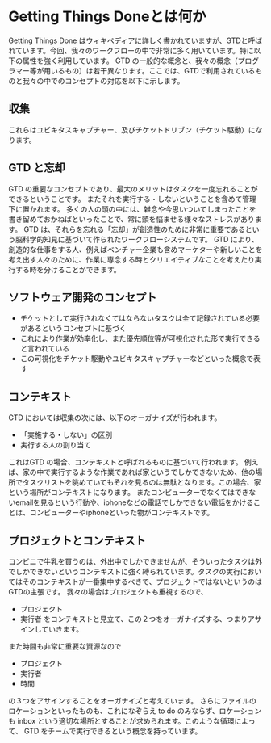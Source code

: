 Getting Things Doneとは何か
===========================
Getting Things Done はウィキペディアに詳しく書かれていますが、GTDと呼ばれています。今回、我々のワークフローの中で非常に多く用いています。特に以下の属性を強く利用しています。
GTD の一般的な概念と、我々の概念（プログラマー等が用いるもの）は若干異なります。ここでは、GTDで利用されているものと我々の中でのコンセプトの対応を以下に示します。

収集
------
これらはユビキタスキャプチャー、及びチケットドリブン（チケット駆動）になります。

GTD と忘却
------------
GTD の重要なコンセプトであり、最大のメリットはタスクを一度忘れることができるということです。
またそれを実行する・しないということを含めて管理下に置かれます。
多くの人の頭の中には、雑念や今思いついてしまったことを書き留めておかねばといったことで、常に頭を悩ませる様々なストレスがあります。
GTD は、それらを忘れる「忘却」が創造性のために非常に重要であるという脳科学的知見に基づいて作られたワークフローシステムです。
GTD により、創造的な仕事をする人、例えばベンチャー企業も含めマーケターや新しいことを考え出す人々のために、作業に専念する時とクリエイティブなことを考えたり実行する時を分けることができます。

ソフトウェア開発のコンセプト
--------------------------
- チケットとして実行されなくてはならないタスクは全て記録されている必要があるというコンセプトに基づく
- これにより作業が効率化し、また優先順位等が可視化された形で実行できると言われている
- この可視化をチケット駆動やユビキタスキャプチャーなどといった概念で表す

コンテキスト
------------
GTD においては収集の次には、以下のオーガナイズが行われます。
- 「実施する・しない」の区別
- 実行する人の割り当て

これはGTD の場合、コンテキストと呼ばれるものに基づいて行われます。
例えば、家の中で実行するような作業であれば家というでしかできないため、他の場所でタスクリストを眺めていてもそれを見るのは無駄となります。この場合、家という場所がコンテキストになります。
またコンピューターでなくてはできないemailを見るという行動や、iphoneなどの電話でしかできない電話をかけることは、コンピューターやiphoneといった物がコンテキストです。

プロジェクトとコンテキスト
--------------------------
コンビニで牛乳を買うのは、外出中でしかできませんが、そういったタスクは外でしかできないというコンテキストに強く縛られています。タスクの実行においてはそのコンテキストが一番集中するべきで、プロジェクトではないというのはGTDの主張です。
我々の場合はプロジェクトも重視するので、
- プロジェクト
- 実行者
をコンテキストと見立て、この２つをオーガナイズする、つまりアサインしていきます。

また時間も非常に重要な資源なので
- プロジェクト
- 実行者
- 時間

の３つをアサインすることをオーガナイズと考えています。
さらにファイルのロケーションといったものも、これになぞらえ to do のみならず、ロケーションも inbox という適切な場所とすることが求められます。このような循環によって、 GTD をチームで実行できるという概念を持っています。  
